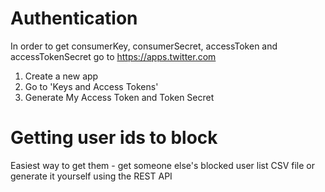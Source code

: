 # Authentication
In order to get consumerKey, consumerSecret, accessToken and accessTokenSecret go to https://apps.twitter.com
1. Create a new app
2. Go to 'Keys and Access Tokens'
3. Generate My Access Token and Token Secret

# Getting user ids to block
Easiest way to get them - get someone else's blocked user list CSV file or generate it yourself using the REST API
